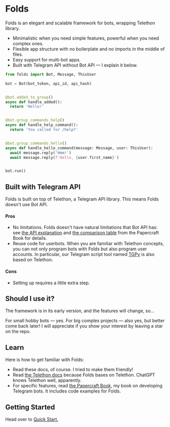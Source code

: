 # Folds

Folds is an elegant and scalable framework for bots, wrapping Telethon library.

- Minimalistic when you need simple features, powerful when you need complex ones.
- Flexible app structure with no boilerplate and no imports in the middle of files.
- Easy support for multi-bot apps.
- Built with Telegram API without Bot API — I explain it below.

```python 
from folds import Bot, Message, ThisUser

bot = Bot(bot_token, api_id, api_hash)


@bot.added_to_group()
async def handle_added():
  return 'Hello!'


@bot.group_commands.help()
async def handle_help_command():
  return 'You called for /help?'


@bot.group_commands.hello()
async def handle_hello_command(message: Message, user: ThisUser):
  await message.reply('Hmm!')
  await message.reply(f'Hello, {user.first_name}')


bot.run()
```

## Built with Telegram API

Folds is built on top of Telethon, a Telegram API library. This means Folds doesn't use Bot API.

#### Pros

- No limitations.
  Folds doesn't have natural limitations that Bot API has:
  see [the API explanation](https://papercraft.tmat.me/book/dev/api) and [the comparison table](https://papercraft.tmat.me/book/appendix/api-comparison)
  from the Papercraft Book for details.
- Reuse code for userbots.
  When you are familiar with Telethon concepts,
  you can not only program bots with Folds but also program user accounts.
  In particular, our Telegram script tool named [TGPy](https://papercraft.tmat.me/tgpy/) is also based on Telethon.

#### Cons

- Setting up requires a little extra step.

## Should I use it?

The framework is in its early version, and the features will change, so...

For small hobby bots — yes. For big complex projects — also yes, but better come back later!
I will appreciate if you show your interest by leaving a star on the repo.

## Learn

Here is how to get familiar with Folds:
- Read these docs, of course. I tried to make them friendly!
- Read [the Telethon docs](https://docs.telethon.dev) because Folds bases on Telethon.
  ChatGPT knows Telethon well, apparently.
- For specific features, read [the Papercraft Book,](https://papercraft.tmat.me/book) my book on developing Telegram bots.
  It includes code examples for Folds.

[//]: # (- Join the chat and ask questions: [@sdlof]&#40;https://t.me/sdlof&#41;)

## Getting Started

Head over to [Quick Start.](https://papercraft.tmat.me/folds/tutorial/quick-start)
